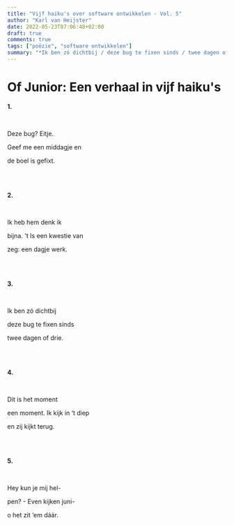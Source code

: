```yaml
---
title: "Vijf haiku's over software ontwikkelen - Vol. 5"
author: "Karl van Heijster"
date: 2022-05-23T07:06:48+02:00
draft: true
comments: true
tags: ["poëzie", "software ontwikkelen"]
summary: "*Ik ben zó dichtbij / deze bug te fixen sinds / twee dagen of drie.*"
---
```


# Of Junior: Een verhaal in vijf haiku's


**1.**

<br>

Deze bug? Eitje.

Geef me een middagje en

de boel is gefixt.

<br>
<br>

**2.**

<br>

Ik heb hem denk ik

bijna. 't Is een kwestie van

zeg: een dagje werk.

<br>
<br>

**3.**

<br>

Ik ben zó dichtbij

deze bug te fixen sinds

twee dagen of drie.

<br>
<br>

**4.**

<br>

Dit is het moment

een moment. Ik kijk in ‘t diep

en zij kijkt terug.

<br>
<br>

**5.**

<br>

Hey kun je mij hel-

pen? - Even kijken juni-

o het zit ‘em dáár.
